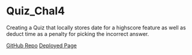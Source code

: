 # Quiz_Chal4
Creating a Quiz that locally stores date for a highscore feature as well as deduct time as a penalty for picking the incorrect answer.

[GitHub Repo](https://github.com/awalkosz/Quiz_Chal4)
[Deployed Page]()